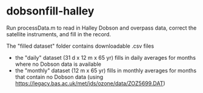 # dobsonfill-halley
Run processData.m to read in Halley Dobson and overpass data, correct the satellite instruments, and fill in the record.

The "filled dataset" folder contains downloadable .csv files
- the "daily" dataset (31 d x 12 m x 65 yr) fills in daily averages for months where no Dobson data is available
- the "monthly" dataset (12 m x 65 yr) fills in monthly averages for months that contain no Dobson data (using https://legacy.bas.ac.uk/met/jds/ozone/data/ZOZ5699.DAT)
